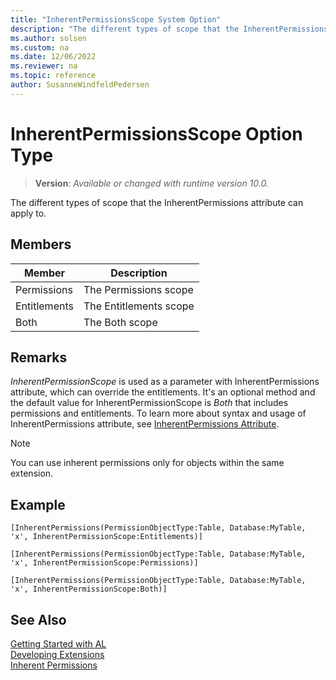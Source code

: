 ```yaml
---
title: "InherentPermissionsScope System Option"
description: "The different types of scope that the InherentPermissions attribute can apply to."
ms.author: solsen
ms.custom: na
ms.date: 12/06/2022
ms.reviewer: na
ms.topic: reference
author: SusanneWindfeldPedersen
---
```

[//]: # (START>DO_NOT_EDIT)
[//]: # (IMPORTANT:Do not edit any of the content between here and the END>DO_NOT_EDIT.)
[//]: # (Any modifications should be made in the .xml files in the ModernDev repo.)
# InherentPermissionsScope Option Type
> **Version**: _Available or changed with runtime version 10.0._

The different types of scope that the InherentPermissions attribute can apply to.

## Members
|  Member  |  Description  |
|----------------|---------------|
|Permissions|The Permissions scope|
|Entitlements|The Entitlements scope|
|Both|The Both scope|

[//]: # (IMPORTANT: END>DO_NOT_EDIT)

## Remarks

*InherentPermissionScope* is used as a parameter with InherentPermissions attribute, which can override the entitlements. It's an optional method and the default value for InherentPermissionScope is *Both* that includes permissions and entitlements. To learn more about syntax and usage of InherentPermissions attribute, see [InherentPermissions Attribute](../../attributes/devenv-inherentpermissions-attribute.md).

> [!NOTE]
> You can use inherent permissions only for objects within the same extension.

## Example

```al
[InherentPermissions(PermissionObjectType:Table, Database:MyTable, 'x', InherentPermissionScope:Entitlements)]

[InherentPermissions(PermissionObjectType:Table, Database:MyTable, 'x', InherentPermissionScope:Permissions)]

[InherentPermissions(PermissionObjectType:Table, Database:MyTable, 'x', InherentPermissionScope:Both)]
```

## See Also  
[Getting Started with AL](../../devenv-get-started.md)  
[Developing Extensions](../../devenv-dev-overview.md)  
[Inherent Permissions](../../devenv-inherent-permissions.md)  